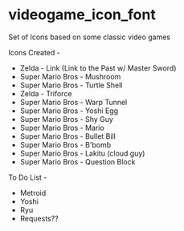 videogame_icon_font
===================

Set of Icons based on some classic video games


Icons Created -

* Zelda - Link (Link to the Past w/ Master Sword)
* Super Mario Bros - Mushroom
* Super Mario Bros - Turtle Shell
* Zelda - Triforce
* Super Mario Bros - Warp Tunnel
* Super Mario Bros - Yoshi Egg
* Super Mario Bros - Shy Guy
* Super Mario Bros - Mario
* Super Mario Bros - Bullet Bill
* Super Mario Bros - B'bomb
* Super Mario Bros - Lakitu (cloud guy)
* Super Mario Bros - Question Block


To Do List -

* Metroid
* Yoshi
* Ryu
* Requests??